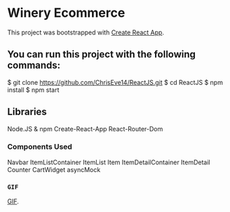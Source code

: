 # Winery Ecommerce 

This project was bootstrapped with [Create React App](https://github.com/facebook/create-react-app).

## You can run this project with the following commands:

$ git clone https://github.com/ChrisEve14/ReactJS.git
$ cd ReactJS
$ npm install
$ npm start

## Libraries 
Node.JS & npm
Create-React-App
React-Router-Dom

### Components Used
Navbar
ItemListContainer
ItemList
Item
ItemDetailContainer
ItemDetail
Counter
CartWidget
asyncMock


### `GIF`

[GIF](/app41080/gif%20winery.gif).


